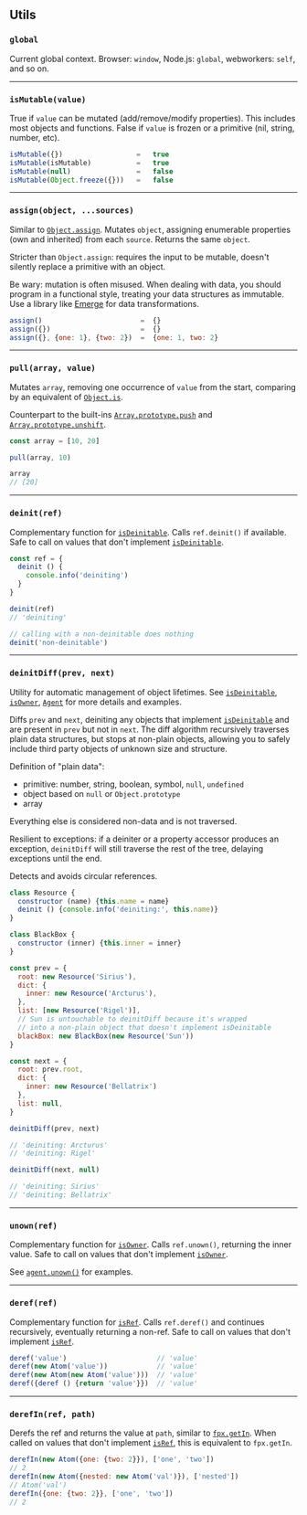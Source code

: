 ## Utils

### `global`

Current global context. Browser: `window`, Node.js: `global`, webworkers: `self`, and so on.

---

### `isMutable(value)`

True if `value` can be mutated (add/remove/modify properties). This includes
most objects and functions. False if `value` is frozen or a primitive (nil,
string, number, etc).

```js
isMutable({})                  =   true
isMutable(isMutable)           =   true
isMutable(null)                =   false
isMutable(Object.freeze({}))   =   false
```

---

### `assign(object, ...sources)`

Similar to [`Object.assign`](https://developer.mozilla.org/en-US/docs/Web/JavaScript/Reference/Global_Objects/Object/assign). Mutates `object`, assigning enumerable properties (own and inherited) from each `source`. Returns the same `object`.

Stricter than `Object.assign`: requires the input to be mutable, doesn't silently replace a primitive with an object.

Be wary: mutation is often misused. When dealing with data, you should program
in a functional style, treating your data structures as immutable. Use a library
like [Emerge](https://github.com/Mitranim/emerge) for data transformations.

```js
assign()                        =  {}
assign({})                      =  {}
assign({}, {one: 1}, {two: 2})  =  {one: 1, two: 2}
```

---

### `pull(array, value)`

Mutates `array`, removing one occurrence of `value` from the start, comparing by an equivalent of <a href="https://developer.mozilla.org/en-US/docs/Web/JavaScript/Reference/Global_Objects/Object/is" target="_blank">`Object.is`</a>.

Counterpart to the built-ins [`Array.prototype.push`](https://developer.mozilla.org/en-US/docs/Web/JavaScript/Reference/Global_Objects/Array/push) and [`Array.prototype.unshift`](https://developer.mozilla.org/en-US/docs/Web/JavaScript/Reference/Global_Objects/Array/unshift).

```js
const array = [10, 20]

pull(array, 10)

array
// [20]
```

---

### `deinit(ref)`

Complementary function for [`isDeinitable`](#-isdeinitable-value-). Calls
`ref.deinit()` if available. Safe to call on values that don't implement
[`isDeinitable`](#-isdeinitable-value-).

```js
const ref = {
  deinit () {
    console.info('deiniting')
  }
}

deinit(ref)
// 'deiniting'

// calling with a non-deinitable does nothing
deinit('non-deinitable')
```

---

### `deinitDiff(prev, next)`

Utility for automatic management of object lifetimes. See
[`isDeinitable`](#-isdeinitable-value-), [`isOwner`](#-isowner-value-),
[`Agent`](#-agent-value-) for more details and examples.

Diffs `prev` and `next`, deiniting any objects that implement [`isDeinitable`](#-isdeinitable-value-) and are present in `prev` but not in `next`. The diff algorithm recursively traverses plain data structures, but stops at non-plain objects, allowing you to safely include third party objects of unknown size and structure.

Definition of "plain data":

  * primitive: number, string, boolean, symbol, `null`, `undefined`
  * object based on `null` or `Object.prototype`
  * array

Everything else is considered non-data and is not traversed.

Resilient to exceptions: if a deiniter or a property accessor produces an
exception, `deinitDiff` will still traverse the rest of the tree, delaying
exceptions until the end.

Detects and avoids circular references.

```js
class Resource {
  constructor (name) {this.name = name}
  deinit () {console.info('deiniting:', this.name)}
}

class BlackBox {
  constructor (inner) {this.inner = inner}
}

const prev = {
  root: new Resource('Sirius'),
  dict: {
    inner: new Resource('Arcturus'),
  },
  list: [new Resource('Rigel')],
  // Sun is untouchable to deinitDiff because it's wrapped
  // into a non-plain object that doesn't implement isDeinitable
  blackBox: new BlackBox(new Resource('Sun'))
}

const next = {
  root: prev.root,
  dict: {
    inner: new Resource('Bellatrix')
  },
  list: null,
}

deinitDiff(prev, next)

// 'deiniting: Arcturus'
// 'deiniting: Rigel'

deinitDiff(next, null)

// 'deiniting: Sirius'
// 'deiniting: Bellatrix'
```

---

### `unown(ref)`

Complementary function for [`isOwner`](#-isowner-value-). Calls `ref.unown()`,
returning the inner value. Safe to call on values that don't implement
[`isOwner`](#-isowner-value-).

See [`agent.unown()`](#-agent-unown-) for examples.

---

### `deref(ref)`

Complementary function for [`isRef`](#-isref-value-). Calls `ref.deref()` and
continues recursively, eventually returning a non-ref. Safe to call on values
that don't implement [`isRef`](#-isref-value-).

```js
deref('value')                      // 'value'
deref(new Atom('value'))            // 'value'
deref(new Atom(new Atom('value')))  // 'value'
deref({deref () {return 'value'}})  // 'value'
```

---

### `derefIn(ref, path)`

Derefs the ref and returns the value at `path`, similar to [`fpx.getIn`](https://mitranim.com/fpx/#-getin-value-path-). When called on values that don't implement [`isRef`](#-isref-value-), this is equivalent to `fpx.getIn`.

```js
derefIn(new Atom({one: {two: 2}}), ['one', 'two'])
// 2
derefIn(new Atom({nested: new Atom('val')}), ['nested'])
// Atom('val')
derefIn({one: {two: 2}}, ['one', 'two'])
// 2
```
